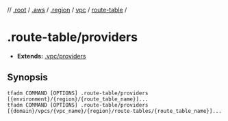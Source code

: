 // [.root] / [.aws] / [.region] / [vpc] / [route-table] /

# .route-table/providers

- **Extends:** [.vpc/providers](../.vpc/providers.md)

## Synopsis

```
tfadm COMMAND [OPTIONS] .route-table/providers [{environment}/{region}/{route_table_name}]...
tfadm COMMAND [OPTIONS] .route-table/providers [{domain}/vpcs/{vpc_name}/{region}/route-tables/{route_table_name}]...
```

[.aws]: ../README.md
[.region]: ../.region.md
[.root]: ../../../../.tfadm/resources/README.md
[route-table]: ../route-table.md
[vpc]: ../vpc.md
